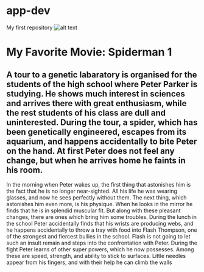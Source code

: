 # app-dev
My first repository
![alt text](https://image.tmdb.org/t/p/original/2oei26rOW8jYNcvQ17lAip78S6H.jpg)
# My Favorite Movie: Spiderman 1 
## A tour to a genetic labaratory is organised for the students of the high school where Peter Parker is studying. He shows much interest in sciences and arrives there with great enthusiasm, while the rest students of his class are dull and uninterested. During the tour, a spider, which has been genetically engineered, escapes from its aquarium, and happens accidentally to bite Peter on the hand. At first Peter does not feel any change, but when he arrives home he faints in his room.

In the morning when Peter wakes up, the first thing that astonishes him is the fact that he is no longer near-sighted. All his life he was wearing glasses, and now he sees perfectly without them. The next thing, which astonishes him even more, is his physique. When he looks in the mirror he finds that he is in splendid muscular fit. But along with these pleasant changes, there are ones which bring him some troubles. During the lunch in the school Peter accidentally finds that his wrists are producing webs, and he happens accidentally to throw a tray with food into Flash Thompson, one of the strongest and fiercest bullies in the school. Flash is not going to let such an insult remain and steps into the confrontation with Peter. During the fight Peter learns of other super powers, which he now possesses. Among these are speed, strength, and ability to stick to surfaces. Little needles appear from his fingers, and with their help he can climb the walls
